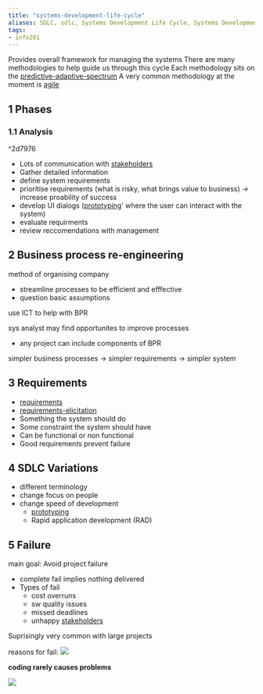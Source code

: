 ```yaml
---
title: "systems-development-life-cycle"
aliases: SDLC, sdlc, Systems Development Life Cycle, Systems Development Lifecycle
tags: 
- info201
---
```



Provides overall framework for managing the systems
There are many methodologies to help guide us through this cycle
Each methodology sits on the [predictive-adaptive-spectrum](notes/predictive-adaptive-spectrum.md)
A very common methodology at the moment is [agile](agile.md)

## 1 Phases
### 1.1 Analysis 
^2d7976
- Lots of communication with [stakeholders](notes/stakeholders.md)
- Gather detailed information
- define system requirements
- prioritise requirements (what is risky, what brings value to business) -> increase proability of success
- develop UI dialogs ([prototyping](notes/prototyping.md)' where the user can interact with the system)
- evaluate requirments
- review reccomendations with management

## 2 Business process re-engineering
method of organising company
- streamline processes to be efficient and efffective
- question basic assumptions

use ICT to help with BPR 

sys analyst may find opportunites to improve processes
- any project can include components of BPR

simpler business processes -> simpler requirements -> simpler system

## 3 Requirements
- [requirements](notes/requirements.md)
- [requirements-elicitation](notes/requirements-elicitation.md)
- Something the system should do 
- Some constraint the system should have
- Can be functional or non functional
- Good requirements prevent failure

## 4 SDLC Variations
- different terminology
- change focus on people
- change speed of development
	- [prototyping](notes/prototyping.md)
	- Rapid application development (RAD)

## 5 Failure
main goal: Avoid project failure
- complete fail implies nothing delivered
- Types of fail
	- cost overruns
	- sw quality issues
	- missed deadlines
	- unhappy [stakeholders](notes/stakeholders.md)

Suprisingly very common with large projects

reasons for fail: 
![](https://i.imgur.com/Q091Xtg.png)


**coding rarely causes problems**

![](https://i.imgur.com/N36Cd0E.png)
